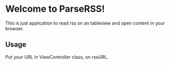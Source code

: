 # Welcome to ParseRSS!

This is just application to read rss on an tableview and open content in your browser.

## Usage

Put your URL in ViewController class, on rssURL.
